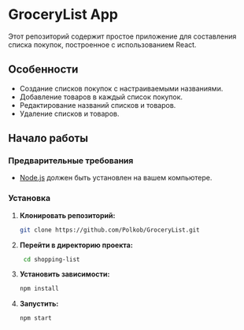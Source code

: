 # GroceryList App

Этот репозиторий содержит простое приложение для составления списка покупок, построенное с использованием React.

## Особенности

- Создание списков покупок с настраиваемыми названиями.
- Добавление товаров в каждый список покупок.
- Редактирование названий списков и товаров.
- Удаление списков и товаров.

## Начало работы

### Предварительные требования

- [Node.js](https://nodejs.org/) должен быть установлен на вашем компьютере.

### Установка

1. **Клонировать репозиторий:**

   ```bash
   git clone https://github.com/Polkob/GroceryList.git
2. **Перейти в директорию проекта:**

   ```bash
    cd shopping-list
3. **Установить зависимости:**
   ```bash
   npm install

4. **Запустить:**
   ```bash
   npm start
